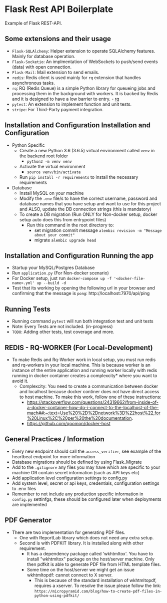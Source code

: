 # Flask Rest API Boilerplate

Example of Flask REST-API.

## Some extensions and their usage

- `Flask-SQLAlchemy`: Helper extension to operate SQLAlchemy features. Mainly for database operation.
- `Flask-Socketio`: An implmentation of WebSockets to push/send events (data) with open connection.
- `Flask-Mail`: Mail extension to send emails.
- `redis`: Redis client is used mainly for `rq` extension that handles asynchronous tasks.
- `rq`: RQ (Redis Queue) is a simple Python library for queueing jobs and processing them in the background with workers. It is backed by Redis and it is designed to have a low barrier to entry. - [rq](https://python-rq.org/)
- `pytest`: An extension to implement function and unit tests.
- `stripe`: For Third-Party payment integration.

## Installation and Configuration Installation and Configuration

- Python Specific
  - Create a new Python 3.6 (3.6.5) virtual environment called `venv` in the backend root folder
    - `python3 -m venv venv`
  - Activate the virtual environment
    - `source venv/bin/activate`
  - Run `pip install -r requirements` to install the necessary requirements
- Database
  - Install MySQL on your machine
  - Modify the `.env` file/s to have the correct username, password and database names that you have setup and want to use for this project and ALSO, update the DB connection strings (this is mandatory)
  - To create a DB migration (Run ONLY for Non-docker setup, docker setup auto does this from entrypoint files)
    - Run this command in the root directory to:
      - set migration commit message `alembic revision -m "Message about your commit"`
      - migrate `alembic upgrade head`

## Installation and Configuration Running the app

- Startup your MySQL/Postgres Database
- Run `application.py` (For Non-docker scenario)
- For Docker setup, just run `docker-compose up -f '<docker-file-name>.yml' up --build -d`
- Test that its working by opening the following url in your browser and confirming that the message is `pong`: http://localhost:7970/api/ping

## Running Tests

- Running command `pytest` will run both integration test and unit tests
- Note: Every Tests are not included. (in-progress)
- `TODO`: Adding other tests, test coverage and more.

## REDIS - RQ-WORKER (For Local-Development)

- To make Redis and Rq-Worker work in local setup, you must run redis and rq-workers in your local machine. This is because worker is an instance of the entire application and running worker locally with redis running in docker container creates a complexcity\* where you want to avoid it.
  - Complexcity: You need to create a communication between docker and localhost because docker continer does not have direct access to host machine. To make this work, follow one of these instructions:
    - https://stackoverflow.com/questions/24319662/from-inside-of-a-docker-container-how-do-i-connect-to-the-localhost-of-the-mach##:~:text=Use%20%2D%2Dnetwork%3D%22host%22,for%20Linux%2C%20per%20the%20documentation.
    - https://github.com/qoomon/docker-host

## General Practices / Information

- Every new endpoint should call the `access_verifier`, see example of the heartbeat endpoint for more information
- Database migrations should be defined by using Flask_Migrate
- Add to the `.gitignore` any files you may have which are specific to your machine OR contain secret information (such as API keys etc)
- Add application level configuration settings to config.py
- Add system level, secret or api keys, credentials, configuration settings to .env files
- Remember to not include any production specific information in `config.py` settinfgs, these should be configured later when deployments are implemented

## PDF Generator

- There are two implementation for generating PDF files.
  - One with ReportLab library which does not need any extra setup.
  - Second is with PDFKIT library. It is installed along with other requirement.
    - It has a dependency package called 'wkhtmltox'. You have to install "wkhtmltox" package on the host/server machine. Only then pdfkit is able to generate PDF file from HTML template files.
    - Some time on the host/server we might get an issue wkhtmltopdf: cannot connect to X server.
      - This is because of the standard installation of wkhtmltopdf, requires a xserver. To resolve the issue please follow the link: `https://micropyramid.com/blog/how-to-create-pdf-files-in-python-using-pdfkit/`
